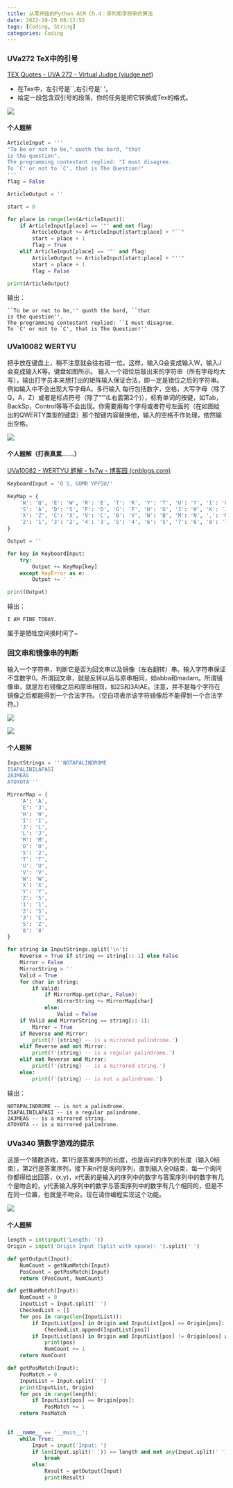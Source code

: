 ```yaml
---
title: 从零开始的Python ACM Ch.4：序列和字符串的算法
date: 2022-10-29 08:12:55
tags: [Coding, String]
categories: Coding
---
```


### UVa272 TeX中的引号

[TEX Quotes - UVA 272 - Virtual Judge (vjudge.net)](https://vjudge.net/problem/UVA-272)

- 在Tex中，左引号是``,右引号是' '。
- 给定一段包含双引号的段落，你的任务是把它转换成Tex的格式。

![](https://cdn.bili33.top/gh/Vikutorika/newassets@master/img/Go-for-Python-Ch4/Tex.png)

#### 个人题解

```python
ArticleInput = '''
"To be or not to be," quoth the bard, "that
is the question".
The programming contestant replied: "I must disagree.
To `C' or not to `C', that is The Question!"
'''
flag = False

ArticleOutput = ''

start = 0

for place in range(len(ArticleInput)):
    if ArticleInput[place] == '"' and not flag:
        ArticleOutput += ArticleInput[start:place] + "``"
        start = place + 1
        flag = True
    elif ArticleInput[place] == '"' and flag:
        ArticleOutput += ArticleInput[start:place] + "''"
        start = place + 1
        flag = False

print(ArticleOutput)
```

输出：

```
``To be or not to be,'' quoth the bard, ``that
is the question''.
The programming contestant replied: ``I must disagree.
To `C' or not to `C', that is The Question!''
```

### **UVa10082 WERTYU**

把手放在键盘上，稍不注意就会往右错一位。这样，输入Q会变成输入W，输入J会变成输入K等。键盘如图所示。 输入一个错位后敲出来的字符串（所有字母均大写），输出打字员本来想打出的矩阵输入保证合法，即一定是错位之后的字符串。例如输入中不会出现大写字母A。多行输入 每行包括数字，空格，大写字母（除了Q，A，Z）或者是标点符号（除了“’”(L右面第2个)），标有单词的按键，如Tab，BackSp，Control等等不会出现。你需要用每个字母或者符号左面的（在如图给出的QWERTY类型的键盘）那个按键内容替换他，输入的空格不作处理，依然输出空格。

![](https://cdn.bili33.top/gh/Vikutorika/newassets@master/img/Go-for-Python-Ch4/UVa10082.jpg)

#### 个人题解（打表真累……）

[UVa10082 - WERTYU 题解 - 1v7w - 博客园 (cnblogs.com)](https://www.cnblogs.com/1v7w/p/13870486.html)

```python
KeyboardInput = 'O S, GOMR YPFSU/'

KeyMap = {
    'W': 'Q', 'E': 'W', 'R': 'E', 'T': 'R', 'Y': 'T', 'U': 'Y', 'I': 'U','O': 'I', 'P': 'O', '[': 'P', ']': '[', '\\': ']',
    'S': 'A', 'D': 'S', 'F': 'D', 'G': 'F', 'H': 'G', 'J': 'H', 'K': 'J', 'L': 'K', ':': 'L', "'": ':',
    'X': 'Z', 'C': 'X', 'V': 'C', 'B': 'V', 'N': 'B', 'M': 'N', ',': 'M', '.': ',', '/': '.',
    '2': '1', '3': '2', '4': '3', '5': '4', '6': '5', '7': '6', '8': '7', '9': '8', '0': '9', '-': '0', '=': '-'
}

Output = ''

for key in KeyboardInput:
    try:
        Output += KeyMap[key]
    except KeyError as e:
        Output += ' '

print(Output)
```

输出：

```
I AM FINE TODAY.
```

属于是牺牲空间换时间了~

### **回文串和镜像串的判断**

输入一个字符串，判断它是否为回文串以及镜像（左右翻转）串。输入字符串保证不含数字0。所谓回文串，就是反转以后与原串相同，如abba和madam。所谓镜像串，就是左右镜像之后和原串相同，如2S和3AIAE。注意，并不是每个字符在镜像之后都能得到一个合法字符。（空白项表示该字符镜像后不能得到一个合法字符。）

![](https://cdn.bili33.top/gh/Vikutorika/newassets@master/img/Go-for-Python-Ch4/Mirror-and-Reverse.png)

![](https://cdn.bili33.top/gh/Vikutorika/newassets@master/img/Go-for-Python-Ch4/Mirror-and-Reverse-Sample.png)

#### 个人题解

```python
InputStrings = '''NOTAPALINDROME
ISAPALINILAPASI
2A3MEAS
ATOYOTA'''

MirrorMap = {
    'A': 'A',
    'E': '3',
    'H': 'H',
    'I': 'I',
    'J': 'L',
    'L': 'J',
    'M': 'M',
    'O': 'O',
    'S': '2',
    'T': 'T',
    'U': 'U',
    'V': 'V',
    'W': 'W',
    'X': 'X',
    'Y': 'Y',
    'Z': '5',
    '1': '1',
    '2': 'S',
    '3': 'E',
    '5': 'Z',
    '8': '8'
}

for string in InputStrings.split('\n'):
    Reverse = True if string == string[::-1] else False
    Mirror = False
    MirrorString = ''
    Valid = True
    for char in string:
        if Valid:
            if MirrorMap.get(char, False):
                MirrorString += MirrorMap[char]
            else:
                Valid = False
    if Valid and MirrorString == string[::-1]:
        Mirror = True
    if Reverse and Mirror:
        print(f'{string} -- is a mirrored palindrome.')
    elif Reverse and not Mirror:
        print(f'{string} -- is a regular palindrome.')
    elif not Reverse and Mirror:
        print(f'{string} -- is a mirrored string.')
    else:
        print(f'{string} -- is not a palindrome.')
```

输出：

```
NOTAPALINDROME -- is not a palindrome.
ISAPALINILAPASI -- is a regular palindrome.
2A3MEAS -- is a mirrored string.
ATOYOTA -- is a mirrored palindrome.
```

### UVa340 **猜数字游戏的提示**

这是一个猜数游戏，第1行是答案序列的长度，也是询问的序列的长度（输入0结束），第2行是答案序列，接下来n行是询问序列，直到输入全0结束，每一个询问你都得给出回答，(x,y)，x代表的是输入的序列中的数字与答案序列中的数字有几个是吻合的，y代表输入序列中的数字与答案序列中的数字有几个相同的，但是不在同一位置，也就是不吻合。现在请你编程实现这个功能。

![](https://cdn.bili33.top/gh/Vikutorika/newassets@master/img/Go-for-Python-Ch4/Number-Game.png)

#### 个人题解

```python
length = int(input('Length: '))
Origin = input('Origin Input (Split with space): ').split(' ')

def getOutput(Input):
    NumCount = getNumMatch(Input)
    PosCount = getPosMatch(Input)
    return (PosCount, NumCount)

def getNumMatch(Input):
    NumCount = 0
    InputList = Input.split(' ')
    CheckedList = []
    for pos in range(len(InputList)):
        if InputList[pos] in Origin and InputList[pos] == Origin[pos]:
            CheckedList.append(InputList[pos])
        if InputList[pos] in Origin and InputList[pos] != Origin[pos] and not InputList[pos] in CheckedList:
            print(pos)
            NumCount += 1
    return NumCount

def getPosMatch(Input):
    PosMatch = 0
    InputList = Input.split(' ')
    print(InputList, Origin)
    for pos in range(length):
        if InputList[pos] == Origin[pos]:
            PosMatch += 1
    return PosMatch
    

if __name__ == '__main__':
    while True:
        Input = input('Input: ')
        if len(Input.split(' ')) == length and not any(Input.split(' ')):   # any()一旦里面有一个不是0就会返回True
            break
        else:
            Result = getOutput(Input)
            print(Result)
```

